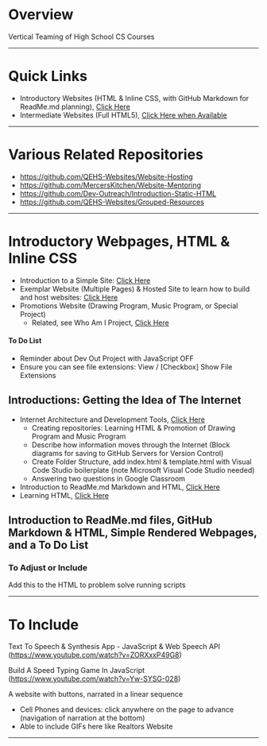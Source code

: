 # Overview
Vertical Teaming of High School CS Courses

---

# Quick Links
- Introductory Websites (HTML & Inline CSS, with GitHub Markdown for ReadMe.md planning), <a href="https://github.com/QEHS-Websites/Overview#introductory-webpages-html--inline-css">Click Here</a>
- Intermediate Websites (Full HTML5), <a href="">Click Here when Available</a>

---

# Various Related Repositories
- https://github.com/QEHS-Websites/Website-Hosting
- https://github.com/MercersKitchen/Website-Mentoring
- https://github.com/Dev-Outreach/Introduction-Static-HTML
- https://github.com/QEHS-Websites/Grouped-Resources

---

# Introductory Webpages, HTML & Inline CSS
- Introduction to a Simple Site: <a href="https://github.com/QEHS-Websites/Introductory-HTML">Click Here</a>
- Exemplar Website (Multiple Pages) & Hosted Site to learn how to build and host websites: <a href="https://github.com/QEHS-Websites/LearningHTML.github.io">Click Here</a>
- Promotions Website (Drawing Program, Music Program, or Special Project)
  - Related, see Who Am I Project, <a href="https://github.com/QEHS-Websites/Who-Am-I">Click Here</a>

#### To Do List
- Reminder about Dev Out Project with JavaScript OFF
- Ensure you can see file extensions: View / [Checkbox] Show File Extensions

## Introductions: Getting the Idea of The Internet
- Internet Architecture and Development Tools, <a href="https://github.com/QEHS-Websites/Internet-Architecture-Development-Tools">Click Here</a>
  - Creating repositories: Learning HTML & Promotion of Drawing Program and Music Program
  - Describe how information moves through the Internet (Block diagrams for saving to GitHub Servers for Version Control)
  - Create Folder Structure, add index.html & template.html with Visual Code Studio boilerplate (note Microsoft Visual Code Studio needed)
  - Answering two questions in Google Classroom
- Introduction to ReadMe.md Markdown and HTML, <a href="https://github.com/QEHS-Websites/Introductory-HTML">Click Here</a>
- Learning HTML, <a href="https://github.com/QEHS-Websites/LearningHTML.github.io">Click Here</a>

## Introduction to ReadMe.md files, GitHub Markdown & HTML, Simple Rendered Webpages, and a To Do List




### To Adjust or Include

<head><noscript>Add this to the HTML to problem solve running scripts</noscript></head>


---

# To Include

Text To Speech & Synthesis App - JavaScript & Web Speech API (https://www.youtube.com/watch?v=ZORXxxP49G8)

Build A Speed Typing Game In JavaScript (https://www.youtube.com/watch?v=Yw-SYSG-028)

A website with buttons, narrated in a linear sequence
- Cell Phones and devices: click anywhere on the page to advance (navigation of narration at the bottom)
- Able to include GIFs here like Realtors Website

---
